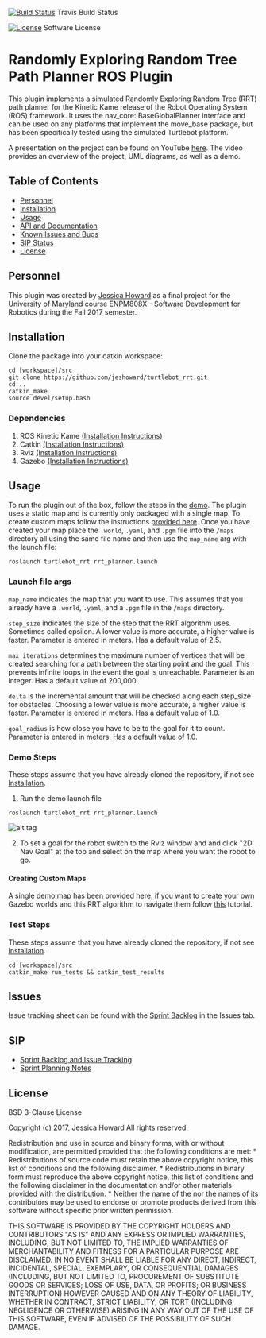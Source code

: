 [![Build Status](https://travis-ci.org/jeshoward/turtlebot_rrt.svg?branch=master)](https://travis-ci.org/jeshoward/turtlebot_rrt) Travis Build Status 

[![License](https://img.shields.io/badge/License-BSD%203--Clause-blue.svg)](https://opensource.org/licenses/BSD-3-Clause) Software License 


# Randomly Exploring Random Tree Path Planner ROS Plugin
This plugin implements a simulated Randomly Exploring Random Tree (RRT) path planner for the Kinetic Kame release of the Robot Operating System (ROS) framework. It uses the nav_core::BaseGlobalPlanner interface and can be used on any platforms that implement the move_base package, but has been specifically tested using the simulated Turtlebot platform.

A presentation on the project can be found on YouTube [here](https://youtu.be/YW-AWwA-fv8). The video provides an overview of the project, UML diagrams, as well as a demo.

## Table of Contents
- [Personnel](#personnel)
- [Installation](#installation)
- [Usage](#usage)
- [API and Documentation](#api)
- [Known Issues and Bugs](#issues)
- [SIP Status](#sip)
- [License](#license)

## Personnel
This plugin was created by [Jessica Howard](jmhoward@umd.edu) as a final project for the University of Maryland course ENPM808X - Software Development for Robotics during the Fall 2017 semester.

## Installation
Clone the package into your catkin workspace:
```
cd [workspace]/src
git clone https://github.com/jeshoward/turtlebot_rrt.git
cd ..
catkin_make
source devel/setup.bash
```

### Dependencies
1. ROS Kinetic Kame [(Installation Instructions)](docs/README_DEPENDENCIES.md#ros)
2. Catkin [(Installation Instructions)](docs/README_DEPENDENCIES.md#catkin)
3. Rviz [(Installation Instructions)](/docs/README_DEPENDENCIES.md#rviz)
4. Gazebo [(Installation Instructions)](/docs/README_DEPENDENCIES.dm#gazebo)

## Usage
To run the plugin out of the box, follow the steps in the [demo](#demo-steps).
The plugin uses a static map and is currently only packaged with a single map. To create custom maps follow the instructions [provided here](#creating-custom-maps). Once you have created your map place the ```.world```, ```.yaml```, and ```.pgm``` file into the ```/maps```  directory all using the same file name and then use the ```map_name``` arg with the launch file:
```
roslaunch turtlebot_rrt rrt_planner.launch
```

### Launch file args
```map_name``` indicates the map that you want to use. This assumes that you already have a ```.world```, ```.yaml```, and a ```.pgm``` file in the ```/maps``` directory.

```step_size``` indicates the size of the step that the RRT algorithm uses. Sometimes called epsilon. A lower value is more accurate, a higher value is faster. Parameter is entered in meters. Has a default value of 2.5.

```max_iterations``` determines the maximum number of vertices that will be created searching for a path between the starting point and the goal. This prevents infinite loops in the event the goal is unreachable. Parameter is an integer. Has a default value of 200,000.

```delta``` is the incremental amount that will be checked along each step_size for obstacles. Choosing a lower value is more accurate, a higher value is faster. Parameter is entered in meters. Has a default value of 1.0.

```goal_radius``` is how close you have to be to the goal for it to count. Parameter is entered in meters. Has a default value of 1.0.

### Demo Steps
These steps assume that you have already cloned the repository, if not see [Installation](#installation).

1. Run the demo launch file 
```
roslaunch turtlebot_rrt rrt_planner.launch
```
![alt tag]( docs/images/turtlebot_rrt_demo.png  "Simple Maze map displayed in Rviz and Gazebo")

2. To set a goal for the robot switch to the Rviz window and and click "2D Nav Goal" at the top and select on the map where you want the robot to go.

#### Creating Custom Maps
A single demo map has been provided here, if you want to create your own Gazebo worlds and this RRT algorithm to navigate them follow [this](docs/MAP_CONVERSION.md) tutorial.

### Test Steps
These steps assume that you have already cloned the repository, if not see [Installation](#installation).

```
cd [workspace]/src
catkin_make run_tests && catkin_test_results
```

## Issues
Issue tracking sheet can be found with the [Sprint Backlog](https://docs.google.com/spreadsheets/d/11MImRGM0dvr5bSlyq22xXTaM7s8ReXDSpWUyN7IlM3k/edit?usp=sharing) in the Issues tab.

## SIP
- [Sprint Backlog and Issue Tracking](https://docs.google.com/spreadsheets/d/11MImRGM0dvr5bSlyq22xXTaM7s8ReXDSpWUyN7IlM3k/edit?usp=sharing)
- [Sprint Planning Notes](https://docs.google.com/document/d/175Ea56UEoEn6o_A4oEjhvzU04l2S9aK262BWnC1AG4U/edit?usp=sharing)

## License
BSD 3-Clause License

Copyright (c) 2017, Jessica Howard
All rights reserved.

Redistribution and use in source and binary forms, with or without
modification, are permitted provided that the following conditions are met:
    * Redistributions of source code must retain the above copyright
      notice, this list of conditions and the following disclaimer.
    * Redistributions in binary form must reproduce the above copyright
      notice, this list of conditions and the following disclaimer in the
      documentation and/or other materials provided with the distribution.
    * Neither the name of the <organization> nor the
      names of its contributors may be used to endorse or promote products
      derived from this software without specific prior written permission.

THIS SOFTWARE IS PROVIDED BY THE COPYRIGHT HOLDERS AND CONTRIBUTORS "AS IS" AND
ANY EXPRESS OR IMPLIED WARRANTIES, INCLUDING, BUT NOT LIMITED TO, THE IMPLIED
WARRANTIES OF MERCHANTABILITY AND FITNESS FOR A PARTICULAR PURPOSE ARE
DISCLAIMED. IN NO EVENT SHALL <COPYRIGHT HOLDER> BE LIABLE FOR ANY
DIRECT, INDIRECT, INCIDENTAL, SPECIAL, EXEMPLARY, OR CONSEQUENTIAL DAMAGES
(INCLUDING, BUT NOT LIMITED TO, PROCUREMENT OF SUBSTITUTE GOODS OR SERVICES;
LOSS OF USE, DATA, OR PROFITS; OR BUSINESS INTERRUPTION) HOWEVER CAUSED AND
ON ANY THEORY OF LIABILITY, WHETHER IN CONTRACT, STRICT LIABILITY, OR TORT
(INCLUDING NEGLIGENCE OR OTHERWISE) ARISING IN ANY WAY OUT OF THE USE OF THIS
SOFTWARE, EVEN IF ADVISED OF THE POSSIBILITY OF SUCH DAMAGE.

